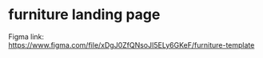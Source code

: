 # furniture landing page

Figma link: 
https://www.figma.com/file/xDgJ0ZfQNsoJI5ELy6GKeF/furniture-template
